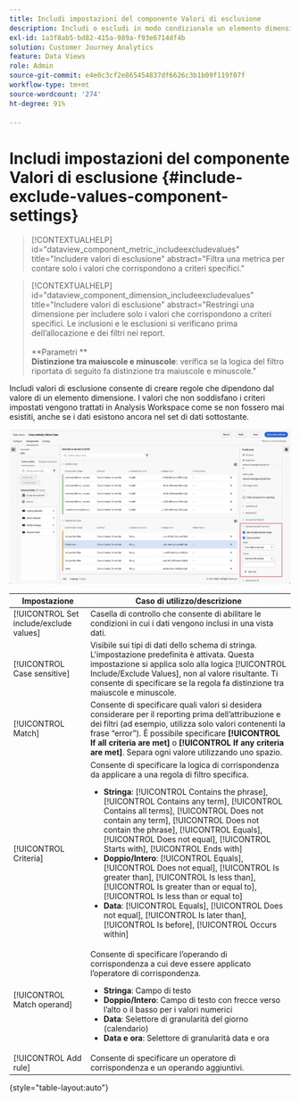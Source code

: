 ```yaml
---
title: Includi impostazioni del componente Valori di esclusione
description: Includi o escludi in modo condizionale un elemento dimensione a seconda del relativo valore.
exl-id: 1a3f8ab5-bd82-415a-989a-f93e6714df4b
solution: Customer Journey Analytics
feature: Data Views
role: Admin
source-git-commit: e4e0c3cf2e865454837df6626c3b1b09f119f07f
workflow-type: tm+mt
source-wordcount: '274'
ht-degree: 91%

---
```


# Includi impostazioni del componente Valori di esclusione {#include-exclude-values-component-settings}

<!-- markdownlint-disable MD034 -->

>[!CONTEXTUALHELP]
>id="dataview_component_metric_includeexcludevalues"
>title="Includere valori di esclusione"
>abstract="Filtra una metrica per contare solo i valori che corrispondono a criteri specifici."

<!-- markdownlint-enable MD034 -->

<!-- markdownlint-disable MD034 -->

>[!CONTEXTUALHELP]
>id="dataview_component_dimension_includeexcludevalues"
>title="Includere valori di esclusione"
>abstract="Restringi una dimensione per includere solo i valori che corrispondono a criteri specifici. Le inclusioni e le esclusioni si verificano prima dell’allocazione e dei filtri nei report.<br/><br/>**Parametri **<br/>**Distinzione tra maiuscole e minuscole**: verifica se la logica del filtro riportata di seguito fa distinzione tra maiuscole e minuscole."

<!-- markdownlint-enable MD034 -->

Includi valori di esclusione consente di creare regole che dipendono dal valore di un elemento dimensione. I valori che non soddisfano i criteri impostati vengono trattati in Analysis Workspace come se non fossero mai esistiti, anche se i dati esistono ancora nel set di dati sottostante.

![Finestra Visualizzazioni dati che evidenzia i valori di inclusione/esclusione](../assets/include-exclude.png)

| Impostazione | Caso di utilizzo/descrizione |
| --- | --- |
| [!UICONTROL Set include/exclude values] | Casella di controllo che consente di abilitare le condizioni in cui i dati vengono inclusi in una vista dati. |
| [!UICONTROL Case sensitive] | Visibile sui tipi di dati dello schema di stringa. L&#39;impostazione predefinita è attivata. Questa impostazione si applica solo alla logica [!UICONTROL Include/Exclude Values], non al valore risultante. Ti consente di specificare se la regola fa distinzione tra maiuscole e minuscole. |
| [!UICONTROL Match] | Consente di specificare quali valori si desidera considerare per il reporting prima dell’attribuzione e dei filtri (ad esempio, utilizza solo valori contenenti la frase “error”). È possibile specificare **[!UICONTROL If all criteria are met]** o **[!UICONTROL If any criteria are met]**. Separa ogni valore utilizzando uno spazio. |
| [!UICONTROL Criteria] | Consente di specificare la logica di corrispondenza da applicare a una regola di filtro specifica.<ul><li>**Stringa**: [!UICONTROL Contains the phrase], [!UICONTROL Contains any term], [!UICONTROL Contains all terms], [!UICONTROL Does not contain any term], [!UICONTROL Does not contain the phrase], [!UICONTROL Equals], [!UICONTROL Does not equal], [!UICONTROL Starts with], [!UICONTROL Ends with]</li><li>**Doppio/Intero**: [!UICONTROL Equals], [!UICONTROL Does not equal], [!UICONTROL Is greater than], [!UICONTROL Is less than], [!UICONTROL Is greater than or equal to], [!UICONTROL Is less than or equal to]</li><li>**Data**: [!UICONTROL Equals], [!UICONTROL Does not equal], [!UICONTROL Is later than], [!UICONTROL Is before], [!UICONTROL Occurs within]</li></ul> |
| [!UICONTROL Match operand] | Consente di specificare l’operando di corrispondenza a cui deve essere applicato l’operatore di corrispondenza.<ul><li>**Stringa**: Campo di testo</li><li>**Doppio/Intero**: Campo di testo con frecce verso l’alto o il basso per i valori numerici</li><li>**Data**: Selettore di granularità del giorno (calendario)</li><li>**Data e ora**: Selettore di granularità data e ora</li></ul> |
| [!UICONTROL Add rule] | Consente di specificare un operatore di corrispondenza e un operando aggiuntivi. |

{style="table-layout:auto"}
